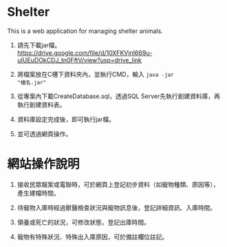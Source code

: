 # Shelter
This is a web application for managing shelter animals.

1. 請先下載jar檔。<br>
https://drive.google.com/file/d/10XFKVjnI669u-uIUEuDOkCDJ_tn0FftV/view?usp=drive_link

2. 將檔案放在C槽下資料夾內，並執行CMD，輸入
<code>java -jar "檔名.jar"</code>

4. 從專案內下載CreateDatabase.sql，透過SQL Server先執行創建資料庫，再執行創建資料表。

5. 資料庫設定完成後，即可執行jar檔。

6. 並可透過網頁操作。


# 網站操作說明
1. 接收民眾報案或電聯時，可於網頁上登記初步資料（如寵物種類、原因等），產生建檔時間。
   
2. 待寵物入庫時經過獸醫檢查狀況與寵物訊息後，登記詳細資訊、入庫時間。

3. 領養或死亡的狀況，可修改狀態，登記出庫時間。

4. 寵物有特殊狀況、特殊出入庫原因，可於備註欄位註記。

